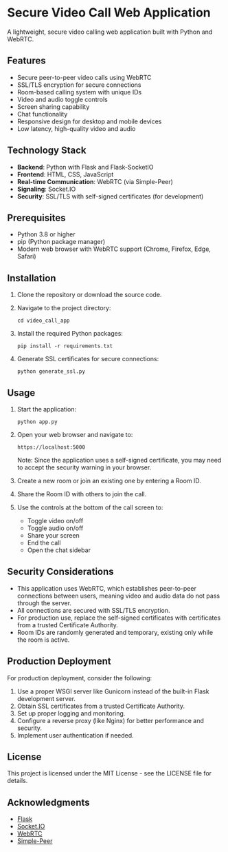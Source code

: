 # Secure Video Call Web Application

A lightweight, secure video calling web application built with Python and WebRTC.

## Features

- Secure peer-to-peer video calls using WebRTC
- SSL/TLS encryption for secure connections
- Room-based calling system with unique IDs
- Video and audio toggle controls
- Screen sharing capability
- Chat functionality
- Responsive design for desktop and mobile devices
- Low latency, high-quality video and audio

## Technology Stack

- **Backend**: Python with Flask and Flask-SocketIO
- **Frontend**: HTML, CSS, JavaScript
- **Real-time Communication**: WebRTC (via Simple-Peer)
- **Signaling**: Socket.IO
- **Security**: SSL/TLS with self-signed certificates (for development)

## Prerequisites

- Python 3.8 or higher
- pip (Python package manager)
- Modern web browser with WebRTC support (Chrome, Firefox, Edge, Safari)

## Installation

1. Clone the repository or download the source code.

2. Navigate to the project directory:
   ```
   cd video_call_app
   ```

3. Install the required Python packages:
   ```
   pip install -r requirements.txt
   ```

4. Generate SSL certificates for secure connections:
   ```
   python generate_ssl.py
   ```

## Usage

1. Start the application:
   ```
   python app.py
   ```

2. Open your web browser and navigate to:
   ```
   https://localhost:5000
   ```
   
   Note: Since the application uses a self-signed certificate, you may need to accept the security warning in your browser.

3. Create a new room or join an existing one by entering a Room ID.

4. Share the Room ID with others to join the call.

5. Use the controls at the bottom of the call screen to:
   - Toggle video on/off
   - Toggle audio on/off
   - Share your screen
   - End the call
   - Open the chat sidebar

## Security Considerations

- This application uses WebRTC, which establishes peer-to-peer connections between users, meaning video and audio data do not pass through the server.
- All connections are secured with SSL/TLS encryption.
- For production use, replace the self-signed certificates with certificates from a trusted Certificate Authority.
- Room IDs are randomly generated and temporary, existing only while the room is active.

## Production Deployment

For production deployment, consider the following:

1. Use a proper WSGI server like Gunicorn instead of the built-in Flask development server.
2. Obtain SSL certificates from a trusted Certificate Authority.
3. Set up proper logging and monitoring.
4. Configure a reverse proxy (like Nginx) for better performance and security.
5. Implement user authentication if needed.

## License

This project is licensed under the MIT License - see the LICENSE file for details.

## Acknowledgments

- [Flask](https://flask.palletsprojects.com/)
- [Socket.IO](https://socket.io/)
- [WebRTC](https://webrtc.org/)
- [Simple-Peer](https://github.com/feross/simple-peer)
